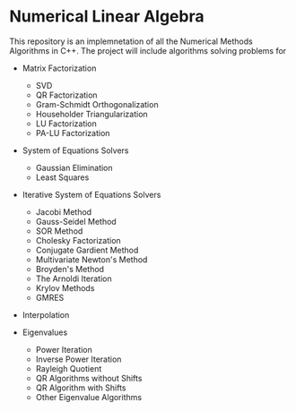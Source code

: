 # Numerical Linear Algebra 

This repository is an implemnetation of all the Numerical Methods Algorithms in C++. The project will include algorithms solving problems for
* Matrix Factorization
  * SVD
  * QR Factorization
  * Gram-Schmidt Orthogonalization
  * Householder Triangularization
  * LU Factorization
  * PA-LU Factorization

* System of Equations Solvers
  * Gaussian Elimination
  * Least Squares
  

* Iterative System of Equations Solvers
  * Jacobi Method
  * Gauss-Seidel Method
  * SOR Method
  * Cholesky Factorization
  * Conjugate Gardient Method
  * Multivariate Newton's Method
  * Broyden's Method
  * The Arnoldi Iteration
  * Krylov Methods
  * GMRES
 
* Interpolation
  
 
* Eigenvalues
  * Power Iteration
  * Inverse Power Iteration
  * Rayleigh Quotient
  * QR Algorithms without Shifts
  * QR Algorithm with Shifts
  * Other Eigenvalue Algorithms
